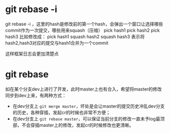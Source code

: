 # git rebase -i <commit-hash>

git rebase -i <commithash>，这里的hash是修改前的第一个hash，会弹出一个窗口让选择哪些commit作为一次提交，哪些用来squash（压缩）
pick hash1
pick hash2
pick hash3
比如修改成：
pick hash1
squash hash2
squash hash3
表示将hash2,hash3对应的提交与hash1合并为一个commit

这样框架日志会更加清楚点

# git rebase <branch-name>

如在某个分支dev上进行了开发，此时master上也有合入，希望将master的修改同步到dev上来，有两种方式：

- 在dev分支上 `git merge master`，坏处是会让master的提交历史冲乱dev分支的历史，各种穿插，发起cr的时候也非常不方便；
- 在dev分支上 `git rebase master`，可以保证当前分支的修改一直未予log最顶部，不会穿插master上的修改，发起cr的时候修改也更清晰。
